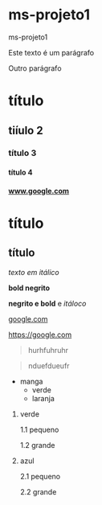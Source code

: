 # ms-projeto1
ms-projeto1

Este texto é um parágrafo

Outro parágrafo

# título
## tiíulo 2
### título 3
#### título 4
#### www.google.com
título
=
título
-

_texto em itálico_

**bold negrito**

__negrito e bold__ e *itáloco*

[google.com](https://www.google.com "link para google")

<https://google.com>

> hurhfuhruhr

> nduefdueufr

- manga
    - verde
    - laranja

1. verde

    1.1 pequeno

    1.2 grande

2. azul

    2.1 pequeno

    2.2 grande

